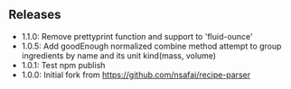 
## Releases
- 1.1.0: Remove prettyprint function and support to 'fluid-ounce'
- 1.0.5: Add goodEnough normalized combine method attempt to group ingredients by name and its unit kind(mass, volume)
- 1.0.1: Test npm publish
- 1.0.0: Initial fork from https://github.com/nsafai/recipe-parser
